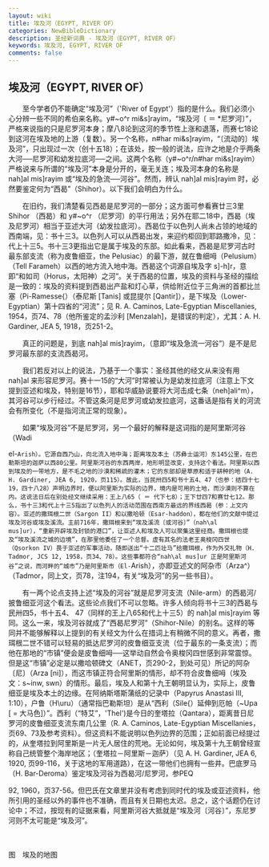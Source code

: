 ```yaml
---
layout: wiki
title: 埃及河（EGYPT, RIVER OF）
categories: NewBibleDictionary
description: 圣经新词典 - 埃及河（EGYPT, RIVER OF）
keywords: 埃及河, EGYPT, RIVER OF
comments: false
---
```


## 埃及河（EGYPT, RIVER OF）

　　至今学者仍不能确定“埃及河”（'River of Egypt'）指的是什么。我们必须小心分辨一些不同的希伯来名称。y#~o^r mi&s]rayim，“埃及河〔 ＝ *尼罗河〕”，严格来说指的只是尼罗河本身；摩八8论到这河的季节性上涨和退落，而赛七18论到这河在埃及地的上游（复数）。另一个名称，n#har mi&s]rayim，“〔流动的〕埃及河”，只出现过一次（创十五18）；在该处，按一般的说法，应许之地是介乎两条大河──尼罗河和幼发拉底河──之间。这两个名称（y#~o^r/n#har mi&s]rayim）严格说来与所谓的“埃及河”本身是分开的，毫无关连；埃及河本身的名称是 nah]al mis]rayim 或“埃及的急流──河谷”。然而，辨认 nah]al mis]rayim 时，必然要鉴定何为“西曷”（Shihor）。以下我们会明白为什么。

　　在旧约，我们清楚看见西曷是尼罗河的一部分；这方面可参看赛廿三3里 Shihor （西曷）和 y#~o^r （尼罗河）的平行用法；另外在耶二18中，西曷（埃及尼罗河）相当于亚述大河（幼发拉底河）。西曷位于以色列人尚未占领的地域的西南端，见：书十三3。以色列人可以从西曷出发，来迎约柜回到耶路撒冷，见：代上十三5。书十三3更指出它是属于埃及的东部。如此看来，西曷是尼罗河古时最东部支流（称为皮鲁细亚，the Pelusiac）的最下游，就在鲁细呣（Pelusium）（Tell Farameh）以西的地方流入地中海。西曷这个词源自埃及字 s]-h]r，意即“和如司（Horus，太阳神）之河”。关于西曷的位置，埃及的资料与圣经的描绘是一致的：埃及的资料提到西曷出产盐和灯心草，供给附近位于三角洲的首都比兰塞（Pi-Ramesse{）（泰尼斯 [Tanis] 或昆提尔 [Qantir]），是下埃及（Lower-Egyptian）第十四省的“河流”；见 R. A. Caminos, Late-Egyptian Miscellanies, 1954，页74、78（他所鉴定的孟沙利 [Menzalah]，是错误的判定），尤其：A. H. Gardiner, JEA 5, 1918，页251-2。

　　真正的问题是，到底 nah]al mis]rayim，（意即“埃及急流一河谷”）是不是尼罗河最东部的支流西曷河。

　　我们若反对以上的说法，乃基于一个事实：圣经其他的经文从来没有用 nah]al 来形容尼罗河。赛十一15的“大河”时常被认为是幼发拉底河（注意上下文提到亚述和埃及，特别是16节），耶和华威胁说要将大河击成七条（neh]ali^m），其河谷可以步行经过。不管这条河是尼罗河或幼发拉底河，这番话是指有关的河流会有所变化（不是指河流正常的现象）。

　　如果“埃及河谷”不是尼罗河，另一个最好的解释是这词指的是阿里斯河谷（Wadi

el-`Arish）。它源自西乃山，向北流入地中海；距离埃及本土（苏彝士运河）东145公里，在巴勒斯坦的迦萨以西80公里。阿里斯河谷的东西两岸，地形明显改变，支持这个看法。阿里斯以西到埃及的一带地方，是不毛之地的沙漠和稀疏的灌木；它的东部却是草原和适于耕种的地（A. H. Gardiner, JEA 6, 1920，页115）。故此，当民卅四5和书十五4、47（也参：结四十七19，四十八28）声明边界时，便以阿里斯为实际的边界，境内是可用的土地，而沙漠则不算在内。这说法日后在别处经文继续采用：王上八65（ ＝ 代下七8）；王下廿四7和赛廿七12。那么，书十三3和代上十三5指出了以色列人的活动范围在西南方最远的界线西曷（参：上文内容）。亚述的撒珥根二世（Sargon II）和以撒哈顿（Esar-haddon），都在他们的文献中提过埃及河谷或埃及溪流。主前716年，撒珥根来到“埃及溪流〔或河谷〕”（nah\al mus]ur），“重新开辟埃及封锁的港口”，让亚述人和埃及人可以聚集这里经商。撒珥根也提及“埃及溪流之城的边境”，在那里他委任了一个总督。虚有其名的法老王奥梭冈四世（Qsorkon IV）畏于亚述的军事活动，随即送出“十二匹壮马”给撒珥根，作为外交礼物（H. Tadmor, JCS 12, 1958，页34、78）。这些事都符合“nah\al mus]ur 正是阿里斯河谷”之说，而河畔的“城市”乃是阿里斯市（El-`Arish），亦即亚述文的阿杂市（Arza^）（Tadmor，同上文，页78，注194，有关“埃及河”的另一些书目）。

　　有一两个论点支持上述“埃及的河谷”就是尼罗河支流（Nile-arm）的西曷河/披鲁细亚河这个看法。这些论点我们不可以忽略。许多人倾向将书十三3的西曷与民卅四5，书十五4、 47（同样的王上八65和代上十三5）的 nah]al mis]rayim 等同。这么一来，埃及河谷就成了“西曷尼罗河”（Shihor-Nile）的别名。这样的等同并不能够解释以上提到的有关经文为什么在措词上有稍微不同的意义。再者，撒珥根二世不错可以轻易的抵达尼罗河的皮鲁细亚支流（位于最东的一条支流）；而他在那地的“市镇”便会是皮鲁细呣──这举动自然会令奥梭冈四世感到非常震惊。但是这“市镇”必定是以撒哈顿碑文（ANET，页290-2，到处可见）所记的阿杂〔尼〕（Arza [ni]），而这市镇正符合阿里斯的情形，却不符合皮鲁细呣（埃及文：s~inw, swn）的情形。最后，埃及人和第十九王朝明显认为，实际上，皮鲁细亚是埃及本土的边缘。在阿纳斯塔斯蒲纸的记录中（Papyrus Anastasi III, 1:10），户鲁（H\uru）（通常指巴勒斯坦）是从“西利（Sile{）延伸到厄帕（~Upa [ = 大马色]）”。西利（“特艾”，'Thel')是今日的奎塔拉（Qantara），距离昔日尼罗河的皮鲁细亚支流东南几公里（R. A. Caminos, Late-Egyptian Miscellanies，页69、73及参考资料）。但这资料不能说明以色列边界的范围；正如前面已经提过的，从奎塔拉到阿里斯是一片无人居住的荒地。无论如何，埃及第十九王朝曾经宣称自己统管整个海岸地区；（奎塔拉－阿里斯－迦萨）（见 A. H. Gardiner, JEA 6, 1920, 页99-116，关于这地的军用道路），在这一带他们也拥有一些井。巴底罗马（H. Bar-Deroma）鉴定埃及河谷为西曷河/尼罗河，参PEQ

92, 1960，页37-56。但巴氏在文章里并没有考虑到同时代的埃及或亚述资料，他所引用的圣经以外的事件也不准确，而且有关日期也太迟。总之，这个话题仍在讨论中；不过，按现有的证据来看，阿里斯河谷大抵就是“埃及河〔河谷〕”，东尼罗河则不太可能是“埃及河”。

　









图　埃及的地图




